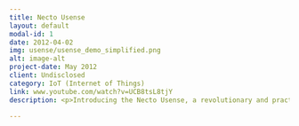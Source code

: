 ```yaml
---
title: Necto Usense
layout: default
modal-id: 1
date: 2012-04-02
img: usense/usense_demo_simplified.png
alt: image-alt
project-date: May 2012
client: Undisclosed
category: IoT (Internet of Things)
link: www.youtube.com/watch?v=UCB8tsL8tjY
description: <p>Introducing the Necto Usense, a revolutionary and practical device that will enable users to take measurements effortlessly and provide extra features like reminder based on positioning of the device, security control and much more. The device is one of the first in our portfolio of hybrid production and distribution products. This means that users are able to benefit from this device and its features very soon. </p> <b>Hardware Features</b><p>This device version features an Ultrasonic range finder capable of measuring up to 5 meters (note that this can be extended to greater distances, the cost increases depending on the maximum distance required). This version can be powered by removable battery or via USB.</p> <b>Current Application Features</b> <p> The device on its own is not much, although functions can be enabled for it to carry out various standalone functions, we intend that it is used with our Android Necto Controller application which includes the following features. Note that the following list will be updated accordingly as the application is developed further. </p> <p><img src="img/portfolio/usense/usense-prototype-to-real-side-by-side.png" border="0" alt="Necto Usense Prototype Images" width="557" height="241"> </p> <p> <b>Video Demo</b></p> <iframe width="100%" height="315" src="http://www.youtube.com/embed/UCB8tsL8tjY" frameborder="0" allowfullscreen=""></iframe>

---
```

